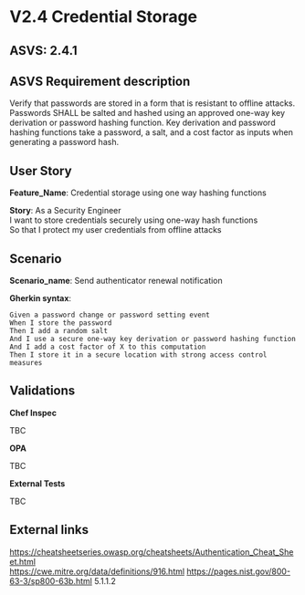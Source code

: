 # V2.4 Credential Storage

## ASVS: 2.4.1

## ASVS Requirement description

Verify that passwords are stored in a form that is resistant to offline
attacks. Passwords SHALL be salted and hashed using an approved
one-way key derivation or password hashing function. Key
derivation and password hashing functions take a password, a salt,
and a cost factor as inputs when generating a password hash.

## User Story

**Feature_Name**: Credential storage using one way hashing functions

**Story**:
As a Security Engineer\
I want to store credentials securely using one-way hash functions\
So that I protect my user credentials from offline attacks

## Scenario

**Scenario_name**: Send authenticator renewal notification

**Gherkin syntax**:

```gherkin
Given a password change or password setting event
When I store the password
Then I add a random salt
And I use a secure one-way key derivation or password hashing function
And I add a cost factor of X to this computation
Then I store it in a secure location with strong access control measures
```

## Validations

**Chef Inspec**

TBC

**OPA**

TBC

**External Tests**

TBC

## External links

<https://cheatsheetseries.owasp.org/cheatsheets/Authentication_Cheat_Sheet.html> \
<https://cwe.mitre.org/data/definitions/916.html>
<https://pages.nist.gov/800-63-3/sp800-63b.html> 5.1.1.2

